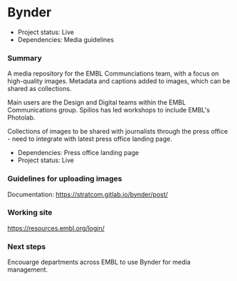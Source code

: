 # Bynder

- Project status: Live
- Dependencies: Media guidelines

### Summary

A media repository for the EMBL Communciations team, with a focus on high-quality images. Metadata and captions added to images, which can be shared as collections. 

Main users are the Design and Digital teams within the EMBL Communications group. Spilios has led workshops to include EMBL's Photolab. 

Collections of images to be shared with journalists through the press office - need to integrate with latest press office landing page. 

- Dependencies: Press office landing page
- Project status: Live

### Guidelines for uploading images

Documentation: https://stratcom.gitlab.io/bynder/post/

### Working site

https://resources.embl.org/login/
 
### Next steps

Encouarge departments across EMBL to use Bynder for media management.


